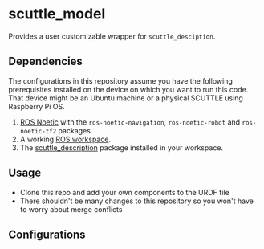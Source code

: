 # scuttle_model

Provides a user customizable wrapper for `scuttle_desciption`.

## Dependencies

The configurations in this repository assume you have the following prerequisites installed on the
device on which you want to run this code. That device might be an Ubuntu machine or a physical
SCUTTLE using Raspberry Pi OS.

1. [ROS Noetic](http://wiki.ros.org/noetic) with the `ros-noetic-navigation`, `ros-noetic-robot` and
   `ros-noetic-tf2` packages.
1. A working [ROS workspace](http://wiki.ros.org/catkin/Tutorials/create_a_workspace).
1. The [scuttle_description](https://github.com/scuttlerobot/scuttle_description) package installed
   in your workspace.


## Usage

- Clone this repo and add your own components to the URDF file
- There shouldn't be many changes to this repository so you won't have to worry about merge conflicts

## Configurations
